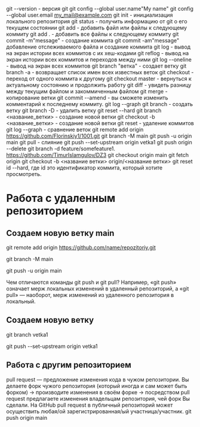 git --version - версия git
git config --global user.name"My name"
git config --global user.email my_mail@example.com
git init - инициализация локального репозитория
git status - получить информацию от git о его текущем состоянии
git add - добавить файл или файлы к следующему коммиту
git add . - добавить все файлы к следующему коммиту
git commit -m"message" - создание коммита
git commit -am"message" добавление отслеживаемого файла и создание коммита
git log - вывод на экран истории всех коммитов с их хеш-кодами
git reflog - вывод на экран истории всех коммитов и переходов между ними
git log --oneline - вывод на экран всех коммитов 
git branch "ветка" - создает ветку
git branch -a  - возвращает список имен всех известных веток
git checkout - переход от одного коммита к другому
git checkout master - вернуться к актуальному состоянию и продолжить работу
git diff - увидеть разницу между текущим файлом и закоммиченным файлом
git merge - копирование ветки
git commit --amend  - вы сможете изменить комментарий к последнему коммиту.
git log --graph
git branch - создать ветку
git branch -D  - удалить ветку 
git reset --hard 
git branch <название_ветки> - создание новой ветки
git checkout -b <название_ветки> - создание новой ветки
git reset  - удаление коммитов
git log --graph - сравнение веток
git remote add origin https://github.com/Florinskiy1/1001.git
git branch -M main
git push -u origin main
git pull - слияние
git push --set-upstream origin vetka1
git push origin --delete <branchName>
git branch -d feature/somefeature1.
https://github.com/TimurIslamgulov/DZ3
git checkout origin main
git fetch origin
git checkout -b <название ветки> origin/<название ветки>
git reset id --hard, где id это идентификатор коммита, который хотите просмотреть. 

# Работа с удаленным репозиторием

## Создаем новую ветку main

git remote add origin https://github.com/name/repozitoriy.git

git branch -M main

git push -u origin main

Чем отличаются команды git push и git pull?
Например, «git push» означает мерж локальных изменений в удаленный репозиторий, а «git pull» — наоборот, мерж изменений из удаленного репозитория в локальный.
## Создаем новую ветку
git branch vetka1

git push --set-upstream origin vetka1

## Работа с другим репозиторием

pull request — предложение изменения кода в чужом репозитории. Вы делаете форк чужого репозитория (который иногда и сам может быть форком) → производите изменения в своём форке → посредством pull request предлагаете изменения владельцам репозитория, чей форк Вы сделали. 
На GitHub pull request в публичный репозиторий может осуществить любая/ой зарегистрированная/ый участница/участник.
git push origin main
